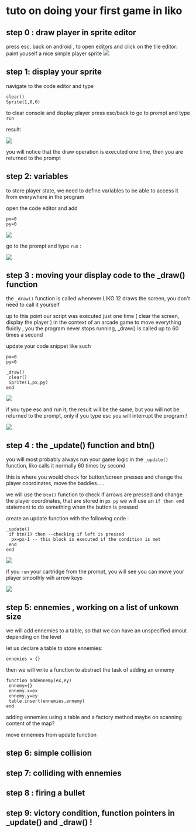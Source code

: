 # tuto on doing your first game in liko

## step 0 : draw player in sprite editor

press esc, back on android , to open editors and click on the tile editor:
paint youself a nice simple player sprite
![](1_paint_ply.gif)

## step 1: display your sprite 

navigate to the code editor and type

```
clear()
Sprite(1,0,0)
```

to clear console and display player
press esc/back to go to prompt and type
`run`

result:

![](2_cleardisp.gif)

you will notice that the draw operation is executed one time,
then you are returned to the prompt 

## step 2: variables 

to store player state, we need to define variables
to be able to access it from everywhere in the program

open the code editor and add 

```
px=0
py=0
```

![](3_variables.png)

go to the prompt and type `run` :

![](4_result.png)
 
## step 3 : moving your display code to the _draw() function

the `_draw()` function is called whenever LIKO 12 draws the screen,
you don't need to call it yourself

up to this point our script was executed just one time ( clear the screen, display the player )
in the context of an arcade game to move everything fluidly , you the program never stops running,
_draw() is called up to 60 times a second

update your code snippet like such

```
px=0
py=0

_draw()
 clear()
 Sprite(1,px,py)
end
```
 ![](s3code.png)
 
if you type esc and run it, the result will be the same, but you will not be returned to the prompt,
only if you type esc you will interrupt the program !

![](s3result.png)
 
## step 4 : the _update() function and btn()

you will most probably always run your game logic in the `_update()` function,
liko calls it normally 60 times by second

this is where you would check for button/screen presses and change the player coordinates,
move the baddies.....

we will use the `btn()` function to check if arrows are pressed and change the player coordinates,
that are stored in 
`px
py`
we will use an ` if then end ` statement to do something when the button is pressed


create an update function with the following code :
```
_update()
 if btn(1) then --checking if left is pressed
  px=px-1 -- this block is executed if the condition is met
 end
end
```
![](s4code.png)


if you `run` your cartridge from the prompt,
you will see you can move your player smoothly wih arrow keys

![](s4result.png)

## step 5: ennemies , working on a list of unkown size

we will add ennemies to a table,
so that we can have an unspecified amout depending on the level

let us declare a table to store ennemies:
```
ennemies = {}
```

then we will write a function to abstract the task of adding an ennemy 
```
function addennemy(ex,ey)
 ennemy={}
 ennemy.x=ex
 ennemy.y=ey
 table.insert(ennemies,ennemy)
end
```
adding ennemies using a table and a factory method
maybe on scanning content of the map?

move ennemies from update function

## step 6: simple collision

## step 7: colliding with ennemies

## step 8 : firing a bullet

## step 9: victory condition, function pointers in _update() and _draw() !
